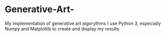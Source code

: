 # Generative-Art-
My implementation of generative art algorythms
I use Python 3, especially Numpy and Matplotlib to create and display my results
